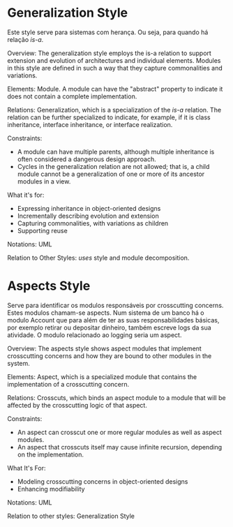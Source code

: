 # Generalization Style

Este style serve para sistemas com herança. Ou seja, para quando há relação *is-a*.

Overview: The generalization style employs the is-a relation to support extension and evolution of architectures and individual elements. Modules in this style are defined in such a way that they capture commonalities and variations.

Elements: Module. A module can have the "abstract" property to indicate it does not contain a complete implementation.

Relations: Generalization, which is a specialization of the *is-a* relation. The relation can be further specialized to indicate, for example, if it is class inheritance, interface inheritance, or interface realization.

Constraints: 
- A module can have multiple parents, although multiple inheritance is often considered a dangerous design approach.
- Cycles in the generalization relation are not allowed; that is, a child module cannot be a generalization of one or more of its ancestor modules in a view.

What it's for:
- Expressing inheritance in object-oriented designs
- Incrementally describing evolution and extension
- Capturing commonalities, with variations as children
- Supporting reuse

Notations: UML

Relation to Other Styles: *uses* style and module decomposition.

# Aspects Style

Serve para identificar os modulos responsáveis por crosscutting concerns. Estes modulos chamam-se aspects. Num sistema de um banco há o modulo Account que para além de ter as suas responsabilidades básicas, por exemplo retirar ou depositar dinheiro, também escreve logs da sua atividade. O modulo relacionado ao logging seria um aspect. 

Overview: The aspects style shows aspect modules that implement crosscutting concerns and how they are bound to other modules in the system.

Elements: Aspect, which is a specialized module that contains the implementation of a crosscutting concern.

Relations: Crosscuts, which binds an aspect module to a module that will be affected by the crosscutting logic of that aspect.

Constraints:
- An aspect can crosscut one or more regular modules as well as aspect modules.
- An aspect that crosscuts itself may cause infinite recursion, depending on the implementation.

What It's For: 
- Modeling crosscutting concerns in object-oriented designs
- Enhancing modifiability

Notations: UML

Relation to other styles: Generalization Style
